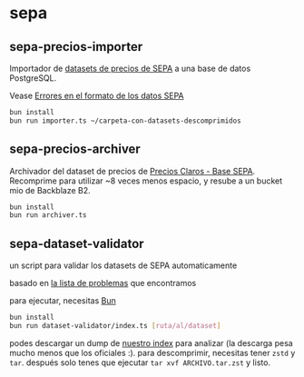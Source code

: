 # sepa

## sepa-precios-importer

Importador de [datasets de precios de SEPA](https://datos.produccion.gob.ar/dataset/sepa-precios/archivo/d076720f-a7f0-4af8-b1d6-1b99d5a90c14) a una base de datos PostgreSQL.

Vease [Errores en el formato de los datos SEPA](https://gist.github.com/catdevnull/587d5c63c4bab11b9798861c917db93b)

```bash
bun install
bun run importer.ts ~/carpeta-con-datasets-descomprimidos
```

## sepa-precios-archiver

Archivador del dataset de precios de [Precios Claros - Base SEPA](https://datos.produccion.gob.ar/dataset/sepa-precios). Recomprime para utilizar ~8 veces menos espacio, y resube a un bucket mio de Backblaze B2.

```bash
bun install
bun run archiver.ts
```

## sepa-dataset-validator

un script para validar los datasets de SEPA automaticamente

basado en [la lista de problemas](https://gist.github.com/catdevnull/587d5c63c4bab11b9798861c917db93b) que encontramos

para ejecutar, necesitas [Bun](https://bun.sh)

```bash
bun install
bun run dataset-validator/index.ts [ruta/al/dataset]
```

podes descargar un dump de [nuestro index](https://github.com/catdevnull/sepa-precios-metadata/blob/main/index.md) para analizar (la descarga pesa mucho menos que los oficiales :). para descomprimir, necesitas tener `zstd` y `tar`. después solo tenes que ejecutar `tar xvf ARCHIVO.tar.zst` y listo.
